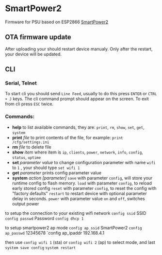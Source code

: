 # SmartPower2
Firmware for PSU based on ESP2866 [SmartPower2](https://wiki.odroid.com/accessory/power_supply_battery/smartpower2) 
## OTA firmware update
After uploading your should restart device manualy. Only after the restart, your device will be updated.
## CLI

### Serial, Telnet
To start cli you should send `Line Feed`, usually to do this press `ENTER` or `CTRL + J` keys. The cli command prompt should appear on the screen.
To exit from cli press `ESC` twice.

###  Commands: 
 - **help**
to list available commands, they are: `print`, `rm`, `show`, `set`, `get`, `system`
- **print** *file*
to print contents of the file, for example: `print /cfg/settings.ini`
- **rm** *file*
to delete file 
 - **show** *item*
where item is `ip`, `clients`, `power`, `network`, `info`, `config`, `status`, `uptime`
 - **set** *parameter* *value* 
to change configuration parameter with name `wifi` to `1` , your should type `set wifi 1`
 - **get** *parameter*
prints config parameter value
- **system** *action* *[parameter]* 
	`save` with parameter `config`, will store your runtime config to flash memory. 
	`load` with parameter `config`, to reload early stored config 
	`reset` with parameter `config`, to reset the config with "factory defaults"
	`restart` to restart device with optional parameter delay in seconds. 
	`power` with parameter value `on` and `off`, switches output power

to setup the connection to your existing wifi network
`config ssid` SSID
`config passwd` Password
`config dhcp 1`

to setup smartpower2 ap mode
`config ap_ssid` SmartPower2
`config ap_passwd` 12345678
`config ap_ipaddr 192.168.4.1

then use `config wifi 1` (sta) or `config wifi 2` (ap) to select mode, and last
`system save config`
`system restart`



